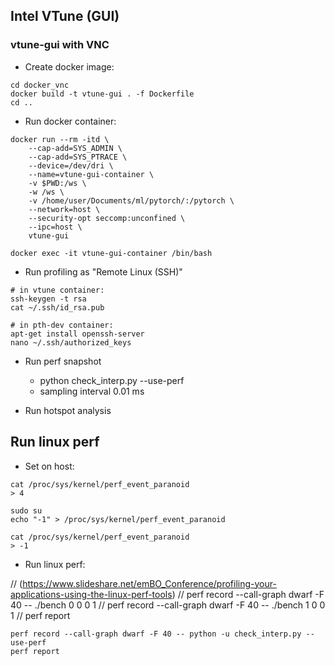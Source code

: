 ## Intel VTune (GUI)

### vtune-gui with VNC

- Create docker image:
```
cd docker_vnc
docker build -t vtune-gui . -f Dockerfile
cd ..
```

- Run docker container:

```
docker run --rm -itd \
    --cap-add=SYS_ADMIN \
    --cap-add=SYS_PTRACE \
    --device=/dev/dri \
    --name=vtune-gui-container \
    -v $PWD:/ws \
    -w /ws \
    -v /home/user/Documents/ml/pytorch/:/pytorch \
    --network=host \
    --security-opt seccomp:unconfined \
    --ipc=host \
    vtune-gui
```

```
docker exec -it vtune-gui-container /bin/bash
```

- Run profiling as "Remote Linux (SSH)"
```
# in vtune container:
ssh-keygen -t rsa
cat ~/.ssh/id_rsa.pub

# in pth-dev container:
apt-get install openssh-server
nano ~/.ssh/authorized_keys
```

- Run perf snapshot
    - python check_interp.py --use-perf
    - sampling interval 0.01 ms


- Run hotspot analysis




## Run linux perf

- Set on host:
```
cat /proc/sys/kernel/perf_event_paranoid
> 4

sudo su
echo "-1" > /proc/sys/kernel/perf_event_paranoid

cat /proc/sys/kernel/perf_event_paranoid
> -1
```

- Run linux perf:

// (https://www.slideshare.net/emBO_Conference/profiling-your-applications-using-the-linux-perf-tools)
// perf record --call-graph dwarf -F 40 -- ./bench 0 0 0 1
// perf record --call-graph dwarf -F 40 -- ./bench 1 0 0 1
// perf report

```
perf record --call-graph dwarf -F 40 -- python -u check_interp.py --use-perf
perf report
```
